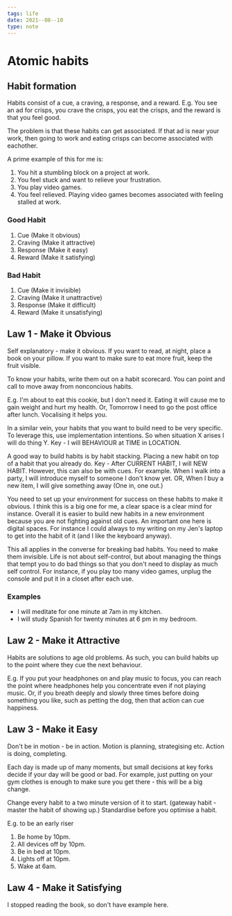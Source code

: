 ```yaml
---
tags: life
date: 2021--08--10
type: note
---
```


# Atomic habits

## Habit formation

Habits consist of a cue, a craving, a response, and a reward.
E.g. You see an ad for crisps, you crave the crisps, you eat the crisps, and the reward is that you feel good.

The problem is that these habits can get associated. If that ad is near your work, then going to work and eating crisps can become associated with eachother.

A prime example of this for me is:

1. You hit a stumbling block on a project at work.
2. You feel stuck and want to relieve your frustration.
3. You play video games.
4. You feel relieved. Playing video games becomes associated with feeling stalled at work.

### Good Habit

1. Cue (Make it obvious)
2. Craving (Make it attractive)
3. Response (Make it easy)
4. Reward (Make it satisfying)

### Bad Habit

1. Cue (Make it invisible)
2. Craving (Make it unattractive)
3. Response (Make it difficult)
4. Reward (Make it unsatisfying)

## Law 1 - Make it Obvious

Self explanatory - make it obvious.
If you want to read, at night, place a book on your pillow.
If you want to make sure to eat more fruit, keep the fruit visible.

To know your habits, write them out on a habit scorecard.
You can point and call to move away from nonconcious habits.

E.g. I'm about to eat this cookie, but I don't need it. Eating it will cause me to gain weight and hurt my health.
Or, Tomorrow I need to go the post office after lunch.
Vocalising it helps you.

In a similar vein, your habits that you want to build need to be very specific.
To leverage this, use implementation intentions. So when situation X arises I will do thing Y.
Key - I will BEHAVIOUR at TIME in LOCATION.

A good way to build habits is by habit stacking. Placing a new habit on top of a habit that you already do.
Key - After CURRENT HABIT, I will NEW HABIT.
However, this can also be with cues. For example.
When I walk into a party, I will introduce myself to someone I don't know yet.
OR, When I buy a new item, I will give something away (One in, one out.)

You need to set up your environment for success on these habits to make it obvious. I think this is a big one for me, a clear space is a clear mind for instance.
Overall it is easier to build new habits in a new environment because you are not fighting against old cues.
An important one here is digital spaces. For instance I could always to my writing on my Jen's laptop to get into the habit of it (and I like the keyboard anyway).

This all applies in the converse for breaking bad habits. You need to make them invisible. Life is not about self-control, but about managing the things that tempt you to do bad things so that you don't need to display as much self control.
For instance, if you play too many video games, unplug the console and put it in a closet after each use.

### Examples

- I will meditate for one minute at 7am in my kitchen.
- I will study Spanish for twenty minutes at 6 pm in my bedroom.

## Law 2 - Make it Attractive

Habits are solutions to age old problems.
As such, you can build habits up to the point where they cue the next behaviour.

E.g. If you put your headphones on and play music to focus, you can reach the point where headphones help you concentrate even if not playing music.
Or, if you breath deeply and slowly three times before doing something you like, such as petting the dog, then that action can cue happiness.

## Law 3 - Make it Easy

Don't be in motion - be in action.
Motion is planning, strategising etc. Action is doing, completing.

Each day is made up of many moments, but small decisions at key forks decide if your day will be good or bad.
For example, just putting on your gym clothes is enough to make sure you get there - this will be a big change.

Change every habit to a two minute version of it to start. (gateway habit - master the habit of showing up.)
Standardise before you optimise a habit.

E.g. to be an early riser

1. Be home by 10pm.
2. All devices off by 10pm.
3. Be in bed at 10pm.
4. Lights off at 10pm.
5. Wake at 6am.

## Law 4 - Make it Satisfying

I stopped reading the book, so don't have example here.
